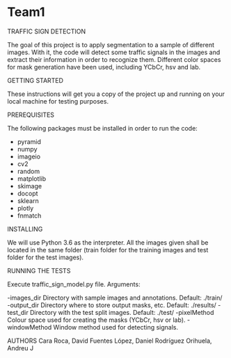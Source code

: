 # Team1
TRAFFIC SIGN DETECTION

The goal of this project is to apply segmentation to a sample of different images.
With it, the code will detect some traffic signals in the images and extract their information in order to recognize them.
Different color spaces for mask generation have been used, including YCbCr, hsv and lab.

GETTING STARTED

These instructions will get you a copy of the project up and running on your local machine for testing purposes. 

PREREQUISITES

The following packages must be installed in order to run the code:

- pyramid
- numpy
- imageio
- cv2
- random
- matplotlib
- skimage
- docopt
- sklearn
- plotly
- fnmatch

INSTALLING

We will use Python 3.6 as the interpreter. All the images given shall be located in the same folder (train folder for the training images
and test folder for the test images).


RUNNING THE TESTS

Execute traffic_sign_model.py file. Arguments:

-images_dir Directory with sample images and annotations. Default: ./train/
-output_dir Directory where to store output masks, etc. Default: ./results/
-test_dir Directory with the test split images. Default: ./test/
-pixelMethod Colour space used for creating the masks (YCbCr, hsv or lab). 
-windowMethod Window method used for detecting signals.

AUTHORS
Cara Roca, David
Fuentes López, Daniel
Rodríguez Orihuela, Andreu J
